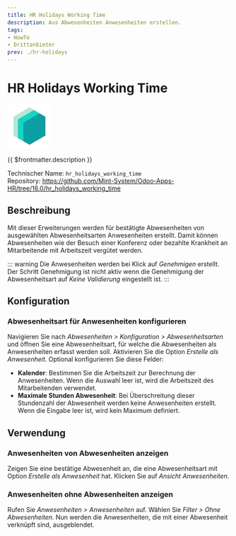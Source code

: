 ```yaml
---
title: HR Holidays Working Time
description: Aus Abwesenheiten Anwesenheiten erstellen.
tags:
- HowTo
- Drittanbieter
prev: ./hr-holidays
---
```

# HR Holidays Working Time
![icon_oms_box](attachments/icons_odoo_mint_system.png)

{{ $frontmatter.description }}

Technischer Name: `hr_holidays_working_time`\
Repository: <https://github.com/Mint-System/Odoo-Apps-HR/tree/16.0/hr_holidays_working_time>

## Beschreibung

Mit dieser Erweiterungen werden für bestätigte Abwesenheiten von ausgewählten Abwesenheitsarten Anwesenheiten erstellt. Damit können Abwesenheiten wie der Besuch einer Konferenz oder bezahlte Krankheit an Mitarbeitende mit Arbeitszeit vergütet werden. 

::: warning
Die Anwesenheiten werden bei Klick auf *Genehmigen* erstellt. Der Schritt Genehmigung ist nicht aktiv wenn die Genehmigung der Abwesenheitsart auf *Keine Validierung* eingestellt ist. 
:::

## Konfiguration

### Abwesenheitsart für Anwesenheiten konfigurieren

Navigieren Sie nach *Abwesenheiten > Konfiguration > Abwesenheitsarten* und öffnen Sie eine Abwesenheitsart, für welche die Abwesenheiten als Anwesenheiten erfasst werden soll. Aktivieren Sie die Option *Erstelle als Anwesenheit*. Optional konfigurieren Sie diese Felder:

* **Kalender**: Bestimmen Sie die Arbeitszeit zur Berechnung der Anwesenheiten. Wenn die Auswahl leer ist, wird die Arbeitszeit des Mitarbeitenden verwendet.
* **Maximale Stunden Abwesenheit**: Bei Überschreitung dieser Stundenzahl der Abwesenheit werden keine Anwesenheiten erstellt. Wenn die Eingabe leer ist, wird kein Maximum definiert.

## Verwendung

### Anwesenheiten von Abwesenheiten anzeigen

Zeigen Sie eine bestätige Abwesenheit an, die eine Abwesenheitsart mit Option *Erstelle als Anwesenheit* hat. Klicken Sie auf *Ansicht Anwesenheiten*.

### Anwesenheiten ohne Abwesenheiten anzeigen

Rufen Sie *Anwesenheiten > Anwesenheiten* auf. Wählen Sie *Filter > Ohne Abwesenheiten*. Nun werden die Anwesenheiten, die mit einer Abwesenheit verknüpft sind, ausgeblendet.
